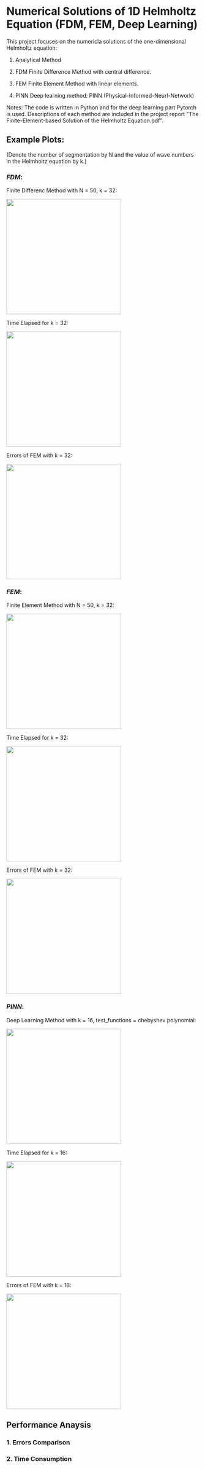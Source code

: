 # Numerical Solutions of 1D Helmholtz Equation (FDM, FEM, Deep Learning)

This project focuses on the numericla solutions of the one-dimensional Helmholtz equation:

1. Analytical Method

2. FDM
  Finite Difference Method with central difference.
  
3. FEM
  Finite Element Method with linear elements.
  
4. PINN
  Deep learning method: PINN (Physical-Informed-Neurl-Network) 


Notes: 
The code is written in Python and for the deep learning part Pytorch is used.
Descriptions of each method are included in the project report "The Finite-Element-based Solution of the Helmholtz Equation.pdf".


## Example Plots:
(Denote the number of segmentation by N and the value of wave numbers in the Helmholtz equation by k.)

### $FDM$:

Finite Differenc Method with N = 50, k = 32:

<img src="https://user-images.githubusercontent.com/91699109/219965701-59a4a10f-9ed9-4eeb-abd4-7b22380c95c0.png" width="300" />

Time Elapsed for k = 32:

<img src="https://user-images.githubusercontent.com/91699109/219965710-3240c091-1f53-447f-ab4c-38a93776d7e2.png" width="300" />

Errors of FEM with k = 32:

<img src="https://user-images.githubusercontent.com/91699109/219965722-1124c25a-1bc8-4cc6-b880-dfe3446e213b.png" width="300" />


### $FEM$:

Finite Element Method with N = 50, k = 32:

<img src="https://user-images.githubusercontent.com/91699109/219965564-4456ae8a-691c-4ab2-b24e-43c5910579a6.png" width="300" />

Time Elapsed for k = 32:

<img src="https://user-images.githubusercontent.com/91699109/219965583-79a570bf-c8eb-41a5-9135-1c60ece4c59f.png" width="300" />

Errors of FEM with k = 32:

<img src="https://user-images.githubusercontent.com/91699109/219965671-c9541dd0-3d5d-4bcc-b408-26ea9918d829.png" width="300" />


### $PINN$:

Deep Learning Method with k = 16, test_functions = chebyshev polynomial:

<img src="https://user-images.githubusercontent.com/91699109/219965776-9d48c2ac-8c91-45d2-9c09-c3f277eff85a.png" width="300" />

Time Elapsed for k = 16:

<img src="https://user-images.githubusercontent.com/91699109/219965800-db74ebe0-db56-42bb-bf43-74f9a4e529d9.png" width="300" />

Errors of FEM with k = 16:

<img src="https://user-images.githubusercontent.com/91699109/219965781-90147efb-adb8-4dd9-abd2-3e9cc9c7a672.png" width="300" />


## Performance Anaysis

### 1. Errors Comparison

### 2. Time Consumption

